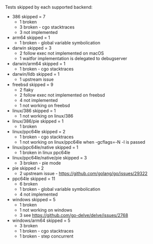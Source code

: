Tests skipped by each supported backend:

* 386 skipped = 7
	* 1 broken
	* 3 broken - cgo stacktraces
	* 3 not implemented
* arm64 skipped = 1
	* 1 broken - global variable symbolication
* darwin skipped = 3
	* 2 follow exec not implemented on macOS
	* 1 waitfor implementation is delegated to debugserver
* darwin/arm64 skipped = 1
	* 1 broken - cgo stacktraces
* darwin/lldb skipped = 1
	* 1 upstream issue
* freebsd skipped = 9
	* 2 flaky
	* 2 follow exec not implemented on freebsd
	* 4 not implemented
	* 1 not working on freebsd
* linux/386 skipped = 1
	* 1 not working on linux/386
* linux/386/pie skipped = 1
	* 1 broken
* linux/ppc64le skipped = 2
	* 1 broken - cgo stacktraces
	* 1 not working on linux/ppc64le when -gcflags=-N -l is passed
* linux/ppc64le/native skipped = 1
	* 1 broken in linux ppc64le
* linux/ppc64le/native/pie skipped = 3
	* 3 broken - pie mode
* pie skipped = 2
	* 2 upstream issue - https://github.com/golang/go/issues/29322
* ppc64le skipped = 11
	* 6 broken
	* 1 broken - global variable symbolication
	* 4 not implemented
* windows skipped = 5
	* 1 broken
	* 1 not working on windows
	* 3 see https://github.com/go-delve/delve/issues/2768
* windows/arm64 skipped = 5
	* 3 broken
	* 1 broken - cgo stacktraces
	* 1 broken - step concurrent
